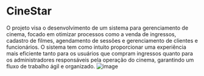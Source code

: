 # CineStar

O projeto visa o desenvolvimento de um sistema para gerenciamento de cinema, focado em otimizar processos como a venda de ingressos, cadastro de filmes, agendamento de sessões e gerenciamento de clientes e funcionários. 
	O sistema tem como intuito proporcionar uma experiência mais eficiente tanto para os usuários que compram ingressos quanto para os administradores responsáveis pela operação do cinema, garantindo um fluxo de trabalho ágil e organizado.
![image](https://github.com/user-attachments/assets/2b14383e-35bf-45b1-9992-50c35cccabd4)
